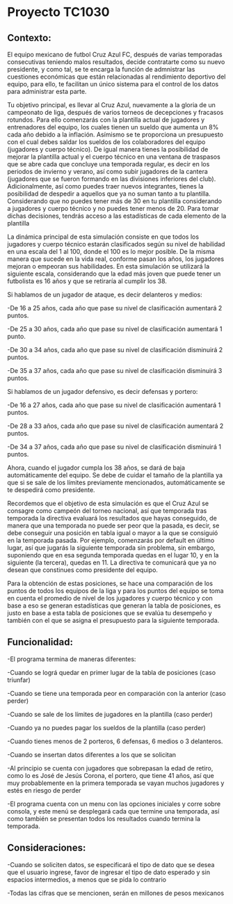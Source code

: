 # Proyecto TC1030
## Contexto:
El equipo mexicano de futbol Cruz Azul FC, después de varias temporadas consecutivas teniendo malos resultados, decide contratarte como su nuevo presidente, y como tal, se te encarga la función de admnistrar las cuestiones económicas que están relacionadas al rendimiento deportivo del equipo, para ello, te facilitan un único sistema para el control de los datos para administrar esta parte. 

Tu objetivo principal, es llevar al Cruz Azul, nuevamente a la gloria de un campeonato de liga, después de varios torneos de decepciones y fracasos rotundos. Para ello comenzarás con la plantilla actual de jugadores y entrenadores del equipo, los cuales tienen un sueldo que aumenta un 8% cada año debido a la inflación. Asímismo se te proporciona un presupuesto con el cual debes saldar los sueldos de los colaboradores del equipo (jugadores y cuerpo técnico). De igual manera tienes la posibilidad de mejorar la plantilla actual y el cuerpo técnico en una ventana de traspasos que se abre cada que concluye una temporada regular, es decir en los periodos de invierno y verano, así como subir jugadores de la cantera (jugadores que se fueron formando en las divisiones inferiores del club). Adicionalmente, así como puedes traer nuevos integrantes, tienes la posibilidad de despedir a aquellos que ya no suman tanto a tu plantilla. Considerando que no puedes tener más de 30 en tu plantilla considerando a jugadores y cuerpo técnico y no puedes tener menos de 20. Para tomar dichas decisiones, tendrás acceso a las estadísticas de cada elemento de la plantilla

La dinámica principal de esta simulación consiste en que todos los jugadores y cuerpo técnico estarán clasificados según su nivel de habilidad en una escala del 1 al 100, donde el 100 es lo mejor posible. De la misma manera que sucede en la vida real, conforme pasan los años, los jugadores mejoran o empeoran sus habilidades. En esta simulación se utilizará la siguiente escala, considerando que la edad más joven que puede tener un futbolista es 16 años y que se retiraría al cumplir los 38.

Si hablamos de un jugador de ataque, es decir delanteros y medios:

-De 16 a 25 años, cada año que pase su nivel de clasificación aumentará 2 puntos.

-De 25 a 30 años, cada año que pase su nivel de clasificación aumentará 1 punto.

-De 30 a 34 años, cada año que pase su nivel de clasificación disminuirá 2 puntos.

-De 35 a 37 años, cada año que pase su nivel de clasificación disminuirá 3 puntos.

Si hablamos de un jugador defensivo, es decir defensas y portero:

-De 16 a 27 años, cada año que pase su nivel de clasificación aumentará 1 puntos.

-De 28 a 33 años, cada año que pase su nivel de clasificación aumentará 2 puntos.

-De 34 a 37 años, cada año que pase su nivel de clasificación disminuirá 1 puntos.

Ahora, cuando el jugador cumpla los 38 años, se dará de baja automáticamente del equipo. Se debe de cuidar el tamaño de la plantilla ya que si se sale de los límites previamente mencionados, automáticamente se te despedirá como presidente.

Recordemos que el objetivo de esta simulación es que el Cruz Azul se consagre como campeón del torneo nacional, así que temporada tras temporada la directiva evaluará los resultados que hayas conseguido, de manera que una temporada no puede ser peor que la pasada, es decir, se debe conseguir una posición en tabla igual o mayor a la que se consiguió en la temporada pasada. Por ejemplo, comenzarás por default en último lugar, así que jugarás la siguiente temporada sin problema, sin embargo, suponiendo que en esa segunda temporada quedas en el lugar 10, y en la siguiente (la tercera), quedas en 11. La directiva te comunicará que ya no desean que constinues como presidente del equipo.

Para la obtención de estas posiciones, se hace una comparación de los puntos de todos los equipos de la liga y para los puntos del equipo se toma en cuenta el promedio de nivel de los jugadores y cuerpo técnico y con base a eso se generan estadísticas que generan la tabla de posiciones, es justo en base a esta tabla de posiciones que se evalúa tu desempeño y también con el que se asigna el presupuesto para la siguiente temporada.

## Funcionalidad:
-El programa termina de maneras diferentes:
  
  -Cuando se lográ quedar en primer lugar de la tabla de posiciones (caso triunfar)
  
  -Cuando se tiene una temporada peor en comparación con la anterior (caso perder)
  
  -Cuando se sale de los límites de jugadores en la plantilla (caso perder)
  
  -Cuando ya no puedes pagar los sueldos de la plantilla (caso perder)
  
  -Cuando tienes menos de 2 porteros, 6 defensas, 6 medios o 3 delanteros.
  
  -Cuando se insertan datos diferentes a los que se solicitan

-Al principio se cuenta con jugadores que sobrepasan la edad de retiro, como lo es José de Jesús Corona, el portero, que tiene 41 años, así que muy probablemente en la primera temporada se vayan muchos jugadores y estés en riesgo de perder

-El programa cuenta con un menu con las opciones iniciales y corre sobre consola, y este menú se desplegará cada que termine una temporada, así como también se presentan todos los resultados cuando termina la temporada.


## Consideraciones:
-Cuando se soliciten datos, se especificará el tipo de dato que se desea que el usuario ingrese, favor de ingresar el tipo de dato esperado y sin espacios intermedios, a menos que se pida lo contrario

-Todas las cifras que se mencionen, serán en millones de pesos mexicanos



